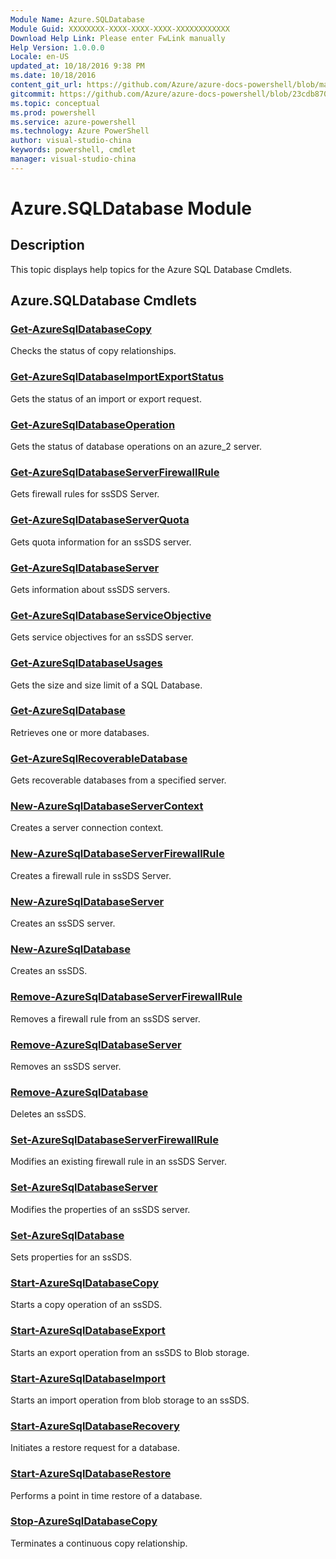 ```yaml
---
Module Name: Azure.SQLDatabase
Module Guid: XXXXXXXX-XXXX-XXXX-XXXX-XXXXXXXXXXXX
Download Help Link: Please enter FwLink manually
Help Version: 1.0.0.0
Locale: en-US
updated_at: 10/18/2016 9:38 PM
ms.date: 10/18/2016
content_git_url: https://github.com/Azure/azure-docs-powershell/blob/master/azureps-cmdlets-docs/ServiceManagement/Azure.SQLDatabase/v1.6.1/Azure.SQLDatabase.md
gitcommit: https://github.com/Azure/azure-docs-powershell/blob/23cdb8705d4ab9807c0e21b238f3b134a7d49c7d/azureps-cmdlets-docs/ServiceManagement/Azure.SQLDatabase/v1.6.1/Azure.SQLDatabase.md
ms.topic: conceptual
ms.prod: powershell
ms.service: azure-powershell
ms.technology: Azure PowerShell
author: visual-studio-china
keywords: powershell, cmdlet
manager: visual-studio-china
---
```


# Azure.SQLDatabase Module
## Description
This topic displays help topics for the Azure SQL Database Cmdlets. 

## Azure.SQLDatabase Cmdlets
### [Get-AzureSqlDatabaseCopy](.\Get-AzureSqlDatabaseCopy.md)
Checks the status of copy relationships.


### [Get-AzureSqlDatabaseImportExportStatus](.\Get-AzureSqlDatabaseImportExportStatus.md)
Gets the status of an import or export request.


### [Get-AzureSqlDatabaseOperation](.\Get-AzureSqlDatabaseOperation.md)
Gets the status of database operations on an azure_2 server.


### [Get-AzureSqlDatabaseServerFirewallRule](.\Get-AzureSqlDatabaseServerFirewallRule.md)
Gets firewall rules for ssSDS Server.


### [Get-AzureSqlDatabaseServerQuota](.\Get-AzureSqlDatabaseServerQuota.md)
Gets quota information for an ssSDS server.


### [Get-AzureSqlDatabaseServer](.\Get-AzureSqlDatabaseServer.md)
Gets information about ssSDS servers.


### [Get-AzureSqlDatabaseServiceObjective](.\Get-AzureSqlDatabaseServiceObjective.md)
Gets service objectives for an ssSDS server.


### [Get-AzureSqlDatabaseUsages](.\Get-AzureSqlDatabaseUsages.md)
Gets the size and size limit of a SQL Database.


### [Get-AzureSqlDatabase](.\Get-AzureSqlDatabase.md)
Retrieves one or more databases.


### [Get-AzureSqlRecoverableDatabase](.\Get-AzureSqlRecoverableDatabase.md)
Gets recoverable databases from a specified server.


### [New-AzureSqlDatabaseServerContext](.\New-AzureSqlDatabaseServerContext.md)
Creates a server connection context.


### [New-AzureSqlDatabaseServerFirewallRule](.\New-AzureSqlDatabaseServerFirewallRule.md)
Creates a firewall rule in ssSDS Server.


### [New-AzureSqlDatabaseServer](.\New-AzureSqlDatabaseServer.md)
Creates an ssSDS server.


### [New-AzureSqlDatabase](.\New-AzureSqlDatabase.md)
Creates an ssSDS.


### [Remove-AzureSqlDatabaseServerFirewallRule](.\Remove-AzureSqlDatabaseServerFirewallRule.md)
Removes a firewall rule from an ssSDS server.


### [Remove-AzureSqlDatabaseServer](.\Remove-AzureSqlDatabaseServer.md)
Removes an ssSDS server.


### [Remove-AzureSqlDatabase](.\Remove-AzureSqlDatabase.md)
Deletes an ssSDS.


### [Set-AzureSqlDatabaseServerFirewallRule](.\Set-AzureSqlDatabaseServerFirewallRule.md)
Modifies an existing firewall rule in an ssSDS Server.


### [Set-AzureSqlDatabaseServer](.\Set-AzureSqlDatabaseServer.md)
Modifies the properties of an ssSDS server.


### [Set-AzureSqlDatabase](.\Set-AzureSqlDatabase.md)
Sets properties for an ssSDS.


### [Start-AzureSqlDatabaseCopy](.\Start-AzureSqlDatabaseCopy.md)
Starts a copy operation of an ssSDS.


### [Start-AzureSqlDatabaseExport](.\Start-AzureSqlDatabaseExport.md)
Starts an export operation from an ssSDS to Blob storage.


### [Start-AzureSqlDatabaseImport](.\Start-AzureSqlDatabaseImport.md)
Starts an import operation from blob storage to an ssSDS.


### [Start-AzureSqlDatabaseRecovery](.\Start-AzureSqlDatabaseRecovery.md)
Initiates a restore request for a database.


### [Start-AzureSqlDatabaseRestore](.\Start-AzureSqlDatabaseRestore.md)
Performs a point in time restore of a database.


### [Stop-AzureSqlDatabaseCopy](.\Stop-AzureSqlDatabaseCopy.md)
Terminates a continuous copy relationship.




